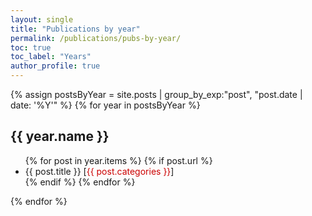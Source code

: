 ```yaml
---
layout: single
title: "Publications by year"
permalink: /publications/pubs-by-year/
toc: true
toc_label: "Years"
author_profile: true
---
```


{% assign postsByYear = site.posts | group_by_exp:"post", "post.date | date: '%Y'"  %}
{% for year in postsByYear %}
  <h2 id="{{ year.name | slugify }}" class="archive__subtitle">{{ year.name }}</h2>
  <ul>
  {% for post in year.items %}
  {% if post.url %}
        <li>{{ post.title }} [<span style="color:#CC0000;">{{ post.categories }}</span>]</li>
    {% endif %}
  {% endfor %}
  </ul>
{% endfor %}
